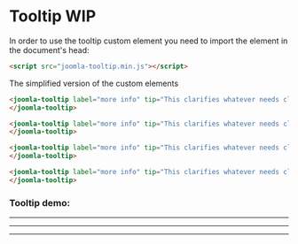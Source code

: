 # Tooltip WIP

In order to use the tooltip custom element you need to import the element in the document's head:
```html
<script src="joomla-tooltip.min.js"></script>
```

The simplified version of the custom elements
```html
<joomla-tooltip label="more info" tip="This clarifies whatever needs clarifying" text="i" position="top">
</joomla-tooltip>

<joomla-tooltip label="more info" tip="This clarifies whatever needs clarifying" text="i" position="left">
</joomla-tooltip>

<joomla-tooltip label="more info" tip="This clarifies whatever needs clarifying" text="i" position="right">
</joomla-tooltip>

<joomla-tooltip label="more info" tip="This clarifies whatever needs clarifying" text="i" position="bottom">
</joomla-tooltip>
```

### Tooltip demo:
<joomla-tooltip label="more info" tip="This clarifies whatever needs clarifying" text="i" position="top">
</joomla-tooltip>
<hr>
<joomla-tooltip label="more info" tip="This clarifies whatever needs clarifying" text="i" position="left">
</joomla-tooltip>
<hr>
<joomla-tooltip label="more info" tip="This clarifies whatever needs clarifying" text="i" position="right">
</joomla-tooltip>
<hr>
<joomla-tooltip label="more info" tip="This clarifies whatever needs clarifying" text="i" position="bottom">
</joomla-tooltip>
